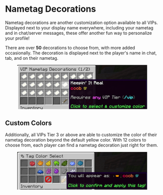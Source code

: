 # Nametag Decorations

Nametag decorations are another customization option available to all VIPs. Displayed next to your display name everywhere, including your nametag and in chat/server messages, these offer another fun way to personalize your profile!

There are over **50** decorations to choose from, with more added occasionally. The decoration is displayed next to the player's name in chat, tab, and on their nametag.

<figure><img src="../../.gitbook/assets/image.png" alt=""><figcaption></figcaption></figure>

## Custom Colors

Additionally, all VIPs Tier 3 or above are able to customize the color of their nametag decoration beyond the default yellow color. With 12 colors to choose from, each player can find a nametag decoration just right for them.

<figure><img src="../../.gitbook/assets/image (1).png" alt=""><figcaption></figcaption></figure>
